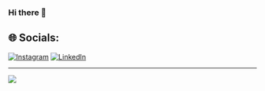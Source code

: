 ### Hi there 👋

<!--
**rivaldo-ortega/rivaldo-ortega** is a ✨ _special_ ✨ repository because its `README.md` (this file) appears on your GitHub profile.

Here are some ideas to get you started:

- 🔭 I’m currently working on ...
- 🌱 I’m currently learning ...
- 👯 I’m looking to collaborate on ...
- 🤔 I’m looking for help with ...
- 💬 Ask me about ...
- 📫 How to reach me: ...
- 😄 Pronouns: ...
- ⚡ Fun fact: ...
-->


## 🌐 Socials:
[![Instagram](https://img.shields.io/badge/Instagram-%23E4405F.svg?logo=Instagram&logoColor=white)](https://instagram.com/rivaldofgw) [![LinkedIn](https://img.shields.io/badge/LinkedIn-%230077B5.svg?logo=linkedin&logoColor=white)](https://linkedin.com/in/rivaldo-ortega-alvarez) 



---
[![](https://visitcount.itsvg.in/api?id=Rivaldo&icon=1&color=10)](https://visitcount.itsvg.in)

<!-- Proudly created with GPRM ( https://gprm.itsvg.in ) -->
